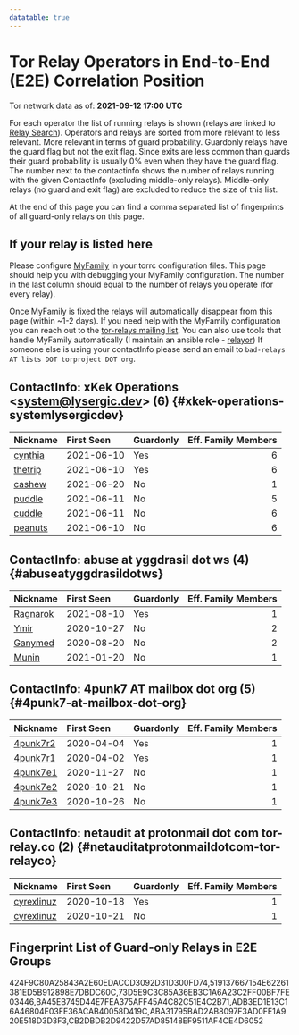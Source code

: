 ```yaml
---
datatable: true
---
```



# Tor Relay Operators in End-to-End (E2E) Correlation Position

Tor network data as of: **2021-09-12 17:00 UTC**

For each operator the list of running relays is shown (relays are linked to [Relay Search](https://metrics.torproject.org/rs.html)).
Operators and relays are sorted from more relevant to less relevant. More relevant in terms of guard probability.
Guardonly relays have the guard flag but not the exit flag.
Since exits are less common than guards their guard probability is usually 0% even when they have the guard flag.
The number next to the contactinfo shows the number of relays running with the given ContactInfo (excluding middle-only relays).
Middle-only relays (no guard and exit flag) are excluded to reduce the size of this list.

At the end of this page you can find a comma separated list of fingerprints of all guard-only relays on this page.

## If your relay is listed here
Please configure [MyFamily](https://www.torproject.org/docs/tor-manual.html.en#MyFamily) in your torrc configuration files.
This page should help you with debugging your MyFamily configuration. The number in the last column should equal to the number of
relays you operate (for every relay).

Once MyFamily is fixed the relays will automatically disappear from this page (within ~1-2 days).
If you need help with the MyFamily configuration you can reach out to the
[tor-relays mailing list](https://lists.torproject.org/cgi-bin/mailman/listinfo/tor-relays).
You can also use tools that handle MyFamily automatically (I maintain an ansible role - 
[relayor](https://medium.com/@nusenu/deploying-tor-relays-with-ansible-6612593fa34d))
If someone else is using your contactInfo please send an email to ```bad-relays AT lists DOT torproject DOT org```.


## ContactInfo: xKek Operations &lt;system@lysergic.dev&gt; (6) {#xkek-operations-systemlysergicdev}

| Nickname                                                                                           | First Seen   | Guardonly   |   Eff. Family Members |
|:---------------------------------------------------------------------------------------------------|:-------------|:------------|----------------------:|
| [cynthia](https://metrics.torproject.org/rs.html#details/519137667154E62261381ED5B912898E7DBDC60C) | 2021-06-10   | Yes         |                     6 |
| [thetrip](https://metrics.torproject.org/rs.html#details/424F9C80A25843A2E60EDACCD3092D31D300FD74) | 2021-06-10   | Yes         |                     6 |
| [cashew](https://metrics.torproject.org/rs.html#details/8063D1DCE54116090DD1B03E0D602E4AABE281F1)  | 2021-06-20   | No          |                     1 |
| [puddle](https://metrics.torproject.org/rs.html#details/9AF0C9EB3BDE62145DCE690CC82B9B8D79987E10)  | 2021-06-11   | No          |                     5 |
| [cuddle](https://metrics.torproject.org/rs.html#details/C1734E8C2D2DC1A579794DFA209C7CBCFA2B26F7)  | 2021-06-11   | No          |                     6 |
| [peanuts](https://metrics.torproject.org/rs.html#details/F62B74728AC72A495C986255199D9AF19CCA5B51) | 2021-06-10   | No          |                     6 |

## ContactInfo: abuse at yggdrasil dot ws (4) {#abuseatyggdrasildotws}

| Nickname                                                                                            | First Seen   | Guardonly   |   Eff. Family Members |
|:----------------------------------------------------------------------------------------------------|:-------------|:------------|----------------------:|
| [Ragnarok](https://metrics.torproject.org/rs.html#details/ADB3ED1E13C16A46804E03FE36ACAB40058D419C) | 2021-08-10   | Yes         |                     1 |
| [Ymir](https://metrics.torproject.org/rs.html#details/4AA0035604DF40E5BA20DBE88EF6D11432421BFA)     | 2020-10-27   | No          |                     2 |
| [Ganymed](https://metrics.torproject.org/rs.html#details/5AFF7583F5ED62A274823C83199F2E19083692EC)  | 2020-08-20   | No          |                     2 |
| [Munin](https://metrics.torproject.org/rs.html#details/7AA67D013AA444E7A85525EE188B57F625D02E38)    | 2021-01-20   | No          |                     1 |

## ContactInfo: 4punk7 AT mailbox dot org (5) {#4punk7-at-mailbox-dot-org}

| Nickname                                                                                            | First Seen   | Guardonly   |   Eff. Family Members |
|:----------------------------------------------------------------------------------------------------|:-------------|:------------|----------------------:|
| [4punk7r2](https://metrics.torproject.org/rs.html#details/CB2DBDB2D9422D57AD85148EF9511AF4CE4D6052) | 2020-04-04   | Yes         |                     1 |
| [4punk7r1](https://metrics.torproject.org/rs.html#details/ABA31795BAD2AB8097F3AD0FE1A920E518D3D3F3) | 2020-04-02   | Yes         |                     1 |
| [4punk7e1](https://metrics.torproject.org/rs.html#details/2E0C69E59B5B6AA15BB1C269690722607663416C) | 2020-11-27   | No          |                     1 |
| [4punk7e2](https://metrics.torproject.org/rs.html#details/68057FD302B0F83C0ED00B6D70FDAD6BEEF2005B) | 2020-10-21   | No          |                     1 |
| [4punk7e3](https://metrics.torproject.org/rs.html#details/F42FF0E095F23AD253622272F984649DDEEB402C) | 2020-10-26   | No          |                     1 |

## ContactInfo: netaudit at protonmail dot com tor-relay.co (2) {#netauditatprotonmaildotcom-tor-relayco}

| Nickname                                                                                              | First Seen   | Guardonly   |   Eff. Family Members |
|:------------------------------------------------------------------------------------------------------|:-------------|:------------|----------------------:|
| [cyrexlinuz](https://metrics.torproject.org/rs.html#details/73D5E9C3C85A36EB3C1A6A23C2FF00BF7FE03446) | 2020-10-18   | Yes         |                     1 |
| [cyrexlinuz](https://metrics.torproject.org/rs.html#details/EEDDDD9C8D0CE02449BA17DF99E0285CACA467B5) | 2020-10-21   | No          |                     1 |


## Fingerprint List of Guard-only Relays in E2E Groups

424F9C80A25843A2E60EDACCD3092D31D300FD74,519137667154E62261381ED5B912898E7DBDC60C,73D5E9C3C85A36EB3C1A6A23C2FF00BF7FE03446,BA45EB745D44E7FEA375AFF45A4C82C51E4C2B71,ADB3ED1E13C16A46804E03FE36ACAB40058D419C,ABA31795BAD2AB8097F3AD0FE1A920E518D3D3F3,CB2DBDB2D9422D57AD85148EF9511AF4CE4D6052